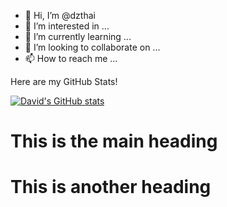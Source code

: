 - 👋 Hi, I’m @dzthai
- 👀 I’m interested in ...
- 🌱 I’m currently learning ...
- 💞️ I’m looking to collaborate on ...
- 📫 How to reach me ...

<!---
dzthai/dzthai is a ✨ special ✨ repository because its `README.md` (this file) appears on your GitHub profile.
You can click the Preview link to take a look at your changes.
--->
Here are my GitHub Stats!

[![David's GitHub stats](https://github-readme-stats.vercel.app/api?username=dzthai)](https://github.com/dzthai/github-readme-stats)

<html>
  <body>
    <h1>This is the main heading</h1>
    <h1>This is another heading</h1>
  </body>
  </html>
